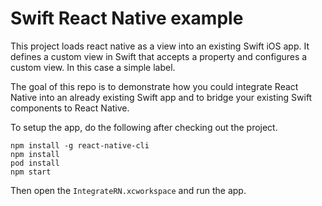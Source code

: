# Swift React Native example

This project loads react native as a view into an existing Swift iOS app. It defines a custom view in Swift that accepts a property and configures a custom view. In this case a simple label.

The goal of this repo is to demonstrate how you could integrate React Native into an already existing Swift app and to bridge your existing Swift components to React Native.

To setup the app, do the following after checking out the project.


    npm install -g react-native-cli
    npm install
    pod install
    npm start

Then open the `IntegrateRN.xcworkspace` and run the app.
